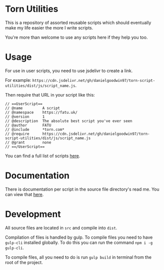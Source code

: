 # Torn Utilities
This is a repository of assorted reusable scripts which should eventually make my life easier the more I write scripts.

You're more than welcome to use any scripts here if they help you too.

# Usage
For use in user scripts, you need to use jsdelivr to create a link.

For example: `https://cdn.jsdelivr.net/gh/danielgoodwin97/torn-script-utilities/dist/js/script_name.js`.

Then require that URL in your script like this:

```
// ==UserScript==
// @name         A script
// @namespace    https://fatu.uk/
// @version      1
// @description  The absolute best script you've ever seen
// @author       FATU
// @include      *torn.com*
// @require      https://cdn.jsdelivr.net/gh/danielgoodwin97/torn-script-utilities/dist/js/script_name.js
// @grant        none
// ==/UserScript==
```

You can find a full list of scripts [here](https://github.com/danielgoodwin97/torn-script-utilities/tree/main/dist/js).

# Documentation
There is documentation per script in the source file directory's read me. You can view that [here](https://github.com/danielgoodwin97/torn-script-utilities/tree/main/src/).

# Development

All source files are located in `src` and compile into `dist`.

Compilation of files is handled by gulp. To compile files you need to have `gulp-cli` installed globally. To do this you can run the command `npm i -g gulp-cli`.

To compile files, all you need to do is run `gulp build` in terminal from the root of the project.
